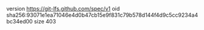 version https://git-lfs.github.com/spec/v1
oid sha256:93071e1ea71046e4d0b47cb15e9f831c79b578d144f4d9c5cc9234a4bc34ed00
size 403
